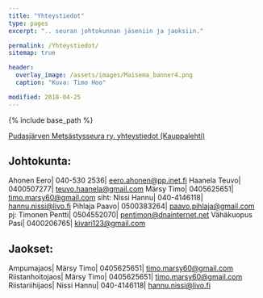 ```yaml
---
title: "Yhteystiedot"
type: pages
excerpt: ".. seuran johtokunnan jäseniin ja jaoksiin."

permalink: /Yhteystiedot/
sitemap: true

header:
  overlay_image: /assets/images/Maisema_banner4.png
  caption: "Kuva: Timo Hoo"

modified: 2018-04-25
---
```


{% include base_path %}

[Pudasjärven Metsästysseura ry. yhteystiedot (Kauppalehti)][76d5a75e]

  [76d5a75e]: http://www.kauppalehti.fi/yritykset/yritys/pudasjarven+metsastysseura+ry/20684606 "Seuran yhteystiedot"

## Johtokunta:

Ahonen Eero|  040-530 2536| <eero.ahonen@pp.inet.fi>
Haanela Teuvo| 0400507277| <teuvo.haanela@gmail.com>
Märsy Timo|  0405625651|  <timo.marsy60@gmail.com>
siht: Nissi Hannu|  040-4146118|  <hannu.nissi@livo.fi>
Pihlaja Paavo| 0500383264| <paavo.pihlaja@gmail.com>
pj: Timonen Pentti|  0504552070|  <pentimon@dnainternet.net>
Vähäkuopus Pasi|  0400206765|  <kivari123@gmail.com>

## Jaokset:

Ampumajaos| Märsy Timo|  0405625651|  <timo.marsy60@gmail.com>
Riistanhoitojaos| Märsy Timo|  0405625651|  <timo.marsy60@gmail.com>
Riistariihijaos| Nissi Hannu|  040-4146118|  <hannu.nissi@livo.fi>
